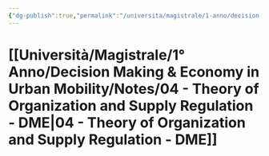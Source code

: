```yaml
---
{"dg-publish":true,"permalink":"/universita/magistrale/1-anno/decision-making-and-economy-in-urban-mobility/notes/04-theory-of-organization-and-supply-regulation-dme/","tags":["UNI"]}
---
```


# [[Università/Magistrale/1° Anno/Decision Making & Economy in Urban Mobility/Notes/04 - Theory of Organization and Supply Regulation - DME\|04 - Theory of Organization and Supply Regulation - DME]]



